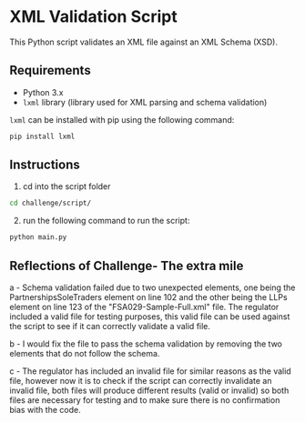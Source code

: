 # XML Validation Script

This Python script validates an XML file against an XML Schema (XSD).

## Requirements

- Python 3.x
- `lxml` library (library used for XML parsing and schema validation)


`lxml` can be installed with pip using the following command:

```bash
pip install lxml
```

## Instructions

1. cd into the script folder

```bash
cd challenge/script/
```

2. run  the following command to run the script:

```bash 
python main.py
```

## Reflections of Challenge- The extra mile

a - Schema validation failed due to two unexpected elements, one being the PartnershipsSoleTraders element on line 102 and the other being the LLPs element on line 123 of the "FSA029-Sample-Full.xml" file. The regulator included a valid file for testing purposes, this valid file can be used against the script to see if it can correctly validate a valid file.

b - I would fix the file to pass the schema validation by removing the two elements that do not follow the schema.

c - The regulator has included an invalid file for similar reasons as the valid file, however now it is to check if the script can correctly invalidate an invalid file, both files will produce different results (valid or invalid) so both files are necessary for testing and to make sure there is no confirmation bias with the code.
